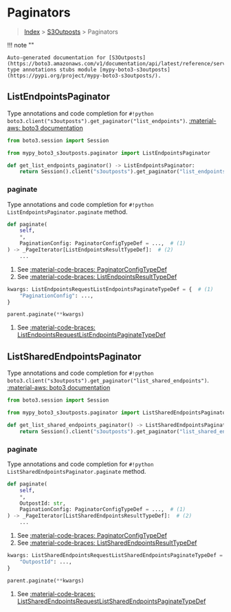 # Paginators

> [Index](../README.md) > [S3Outposts](./README.md) > Paginators

!!! note ""

    Auto-generated documentation for [S3Outposts](https://boto3.amazonaws.com/v1/documentation/api/latest/reference/services/s3outposts.html#S3Outposts)
    type annotations stubs module [mypy-boto3-s3outposts](https://pypi.org/project/mypy-boto3-s3outposts/).

## ListEndpointsPaginator

Type annotations and code completion for `#!python boto3.client("s3outposts").get_paginator("list_endpoints")`.
[:material-aws: boto3 documentation](https://boto3.amazonaws.com/v1/documentation/api/latest/reference/services/s3outposts.html#S3Outposts.Paginator.ListEndpoints)

```python title="Usage example"
from boto3.session import Session

from mypy_boto3_s3outposts.paginator import ListEndpointsPaginator

def get_list_endpoints_paginator() -> ListEndpointsPaginator:
    return Session().client("s3outposts").get_paginator("list_endpoints")
```


### paginate

Type annotations and code completion for `#!python ListEndpointsPaginator.paginate` method.

```python title="Method definition"
def paginate(
    self,
    *,
    PaginationConfig: PaginatorConfigTypeDef = ...,  # (1)
) -> _PageIterator[ListEndpointsResultTypeDef]:  # (2)
    ...
```

1. See [:material-code-braces: PaginatorConfigTypeDef](./type_defs.md#paginatorconfigtypedef) 
2. See [:material-code-braces: ListEndpointsResultTypeDef](./type_defs.md#listendpointsresulttypedef) 


```python title="Usage example with kwargs"
kwargs: ListEndpointsRequestListEndpointsPaginateTypeDef = {  # (1)
    "PaginationConfig": ...,
}

parent.paginate(**kwargs)
```

1. See [:material-code-braces: ListEndpointsRequestListEndpointsPaginateTypeDef](./type_defs.md#listendpointsrequestlistendpointspaginatetypedef) 
## ListSharedEndpointsPaginator

Type annotations and code completion for `#!python boto3.client("s3outposts").get_paginator("list_shared_endpoints")`.
[:material-aws: boto3 documentation](https://boto3.amazonaws.com/v1/documentation/api/latest/reference/services/s3outposts.html#S3Outposts.Paginator.ListSharedEndpoints)

```python title="Usage example"
from boto3.session import Session

from mypy_boto3_s3outposts.paginator import ListSharedEndpointsPaginator

def get_list_shared_endpoints_paginator() -> ListSharedEndpointsPaginator:
    return Session().client("s3outposts").get_paginator("list_shared_endpoints")
```


### paginate

Type annotations and code completion for `#!python ListSharedEndpointsPaginator.paginate` method.

```python title="Method definition"
def paginate(
    self,
    *,
    OutpostId: str,
    PaginationConfig: PaginatorConfigTypeDef = ...,  # (1)
) -> _PageIterator[ListSharedEndpointsResultTypeDef]:  # (2)
    ...
```

1. See [:material-code-braces: PaginatorConfigTypeDef](./type_defs.md#paginatorconfigtypedef) 
2. See [:material-code-braces: ListSharedEndpointsResultTypeDef](./type_defs.md#listsharedendpointsresulttypedef) 


```python title="Usage example with kwargs"
kwargs: ListSharedEndpointsRequestListSharedEndpointsPaginateTypeDef = {  # (1)
    "OutpostId": ...,
}

parent.paginate(**kwargs)
```

1. See [:material-code-braces: ListSharedEndpointsRequestListSharedEndpointsPaginateTypeDef](./type_defs.md#listsharedendpointsrequestlistsharedendpointspaginatetypedef) 
